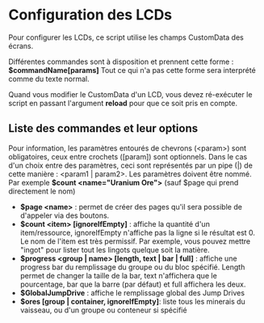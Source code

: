 # Configuration des LCDs

Pour configurer les LCDs, ce script utilise les champs CustomData des écrans.

Différentes commandes sont à disposition et prennent cette forme :
**$commandName[params]**
Tout ce qui n'a pas cette forme sera interprété comme du texte normal.

Quand vous modifier le CustomData d'un LCD, vous devez ré-exécuter le script en passant l'argument **reload** pour que ce soit pris en compte.


## Liste des commandes et leur options
Pour information, les paramètres entourés de chevrons (\<param>) sont obligatoires, ceux entre crochets ([param]) sont optionnels.
Dans le cas d'un choix entre des paramètres, ceci sont représentés par un pipe (|) de cette manière : <param1 | param2>.
Les paramètres doivent être nommé. Par exemple **$count \<name="Uranium Ore">** (sauf $page qui prend directement le nom)

- **$page \<name>** : permet de créer des pages qu'il sera possible de d'appeler via des boutons. 
- **$count \<item> [ignoreIfEmpty]** : affiche la quantité d'un item/ressource, ignoreIfEmpty n'affiche pas la ligne si le résultat est 0. Le nom de l'item est très permissif. Par exemple, vous pouvez mettre "ingot" pour lister tout les lingots quelque soit la matière. 
- **$progress \<group | name> [length, text | bar | full]** : affiche une progress bar du remplissage du groupe ou du bloc spécifié. Length permet de changer la taille de la bar, text n'affichera que le pourcentage, bar que la barre (par défaut) et full affichera les deux.
- **$GlobalJumpDrive** : affiche le remplissage global des Jump Drives
- **$ores [group | container, ignoreIfEmpty]**: liste tous les minerais du vaisseau, ou d'un groupe ou conteneur si spécifié
  
